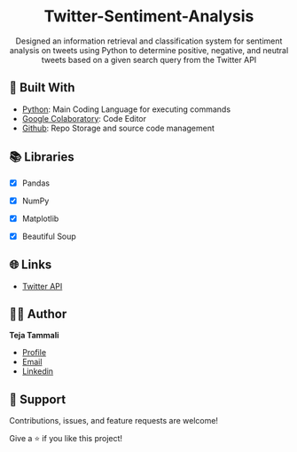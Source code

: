 <h1 align="center">Twitter-Sentiment-Analysis
</h1>
<p align="center">Designed an information retrieval and classification system for sentiment analysis on tweets using Python to determine positive, negative, and neutral tweets based on a given search query from the Twitter API
</p>

## 👷 Built With

- [Python](https://www.python.org/ "Python"): Main Coding Language for executing commands
- [Google Colaboratory](https://colab.research.google.com/?utm_source=scs-index "Google Colaboratory"): Code Editor
- [Github](https://github.com/ "Github"): Repo Storage and source code management

## 📚 Libraries

- [x] Pandas
- [x] NumPy
- [x] Matplotlib
- [x] Beautiful Soup


## 🌐 Links
- [Twitter API](https://developer.twitter.com/en "Twitter API")

## 🧑🏻 Author

**Teja Tammali**

- [Profile](https://github.com/tejatammali "Teja Tammali")
- [Email](mailto:teja.tammali0@gmail.com?subject=Hello "Hello!")
- [Linkedin](https://www.linkedin.com/in/tejatammali/ "Welcome")

## 🤝 Support

Contributions, issues, and feature requests are welcome!

Give a ⭐️ if you like this project!
